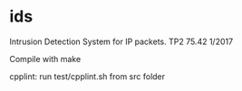 # ids
Intrusion Detection System for IP packets. TP2 75.42 1/2017

Compile with make

cpplint: run test/cpplint.sh from src folder
